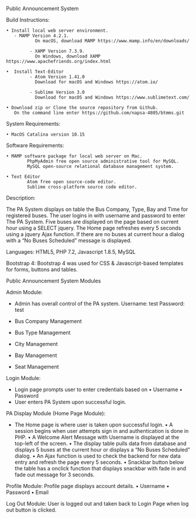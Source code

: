 ﻿Public Announcement System




Build Instructions:

    • Install local web server environment.
       - MAMP Version 4.2.1.
               On macOS, download MAMP https://www.mamp.info/en/downloads/

             - XAMP Version 7.3.9.
               On Windows, download XAMP https://www.apachefriends.org/index.html

    •  Install Text-Editor
             - Atom Version 1.41.0
               Download for macOS and Windows https://atom.io/

             - Sublime Version 3.0
               Download for macOS and Windows https://www.sublimetext.com/

    • Download zip or Clone the source repository from Github.
       On the command line enter https://github.com/napsa-4805/btmms.git


System Requirements:

    • MacOS Catalina version 10.15

Software Requirements:

    • MAMP software package for local web server on Mac.
            PhpMyAdmin free open source administrative tool for MySQL.
            MySQL open-source relational database management system.

    • Text Editor
            Atom free open source-code editor.
            Sublime cross-platform source code editor.

Description:
 
The PA System displays on table the Bus Company, Type, Bay and Time for registered buses.
The user logins in with username and password to enter The PA System.
Five buses are displayed on the page based on current hour using a SELECT jquery.
The Home page refreshes every 5 seconds using a jquery Ajax function.
If there are no buses at current hour a dialog with a “No Buses Scheduled” message is displayed.

Languages:
HTML5, PHP 7.2, Javascript 1.8.5, MySQL

Bootstrap 4:
Bootstrap 4 was used for CSS & Javascript-based templates for forms, buttons and tables.



Public Announcement System Modules

Admin Module:
- Admin has overall control of the PA system.
  Username: test
  Password: test

- Bus Company Management
- Bus Type Management
- City Management
- Bay Management
- Seat Management


Login Module:
- Login page prompts user to enter credentials based on
    • Username
    • Password
- User enters PA System upon successful login.


PA Display Module (Home Page Module):
- The Home page is where user is taken upon successful login.
    • A session begins when user attempts sign in and authentication is done in PHP.
    • A Welcome Alert Message with Username is displayed at the top-left of the screen.
    • The display table pulls data from database and displays 5 buses at the current hour or displays a “No Buses Scheduled” dialog. 
    • An Ajax function is used to check the backend for new data entry and refresh the page every 5 seconds.
    • Snackbar button below the table has a onclick function that displays snackbar with fade in and fade out message for 3 seconds.


Profile Module:
Profile page displays account details.
    • Username
    • Password
    • Email


Log Out Module:
User is logged out and taken back to Login Page when log out button is clicked.






 
